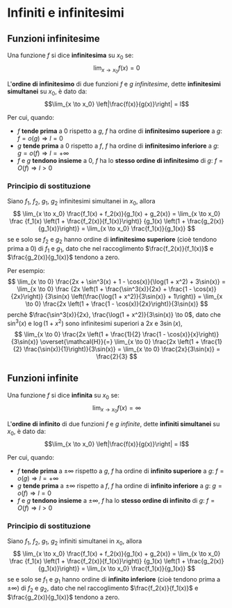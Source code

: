 # Infiniti e infinitesimi

## Funzioni infinitesime

Una funzione $f$ si dice **infinitesima** su $x_0$ se:
$$\lim_{x \to x_0} f(x) = 0$$

L'**ordine di infinitesimo** di due funzioni $f$ e $g$ _infinitesime_, dette **infinitesimi simultanei** su $x_0$, è dato da:
$$\lim_{x \to x_0} \left|\frac{f(x)}{g(x)}\right| = l$$

Per cui, quando:
- $f$ **tende prima** a $0$ rispetto a $g$, $f$ ha ordine di **infinitesimo superiore** a $g$: $f = o(g) \Rightarrow l = 0$
- $g$ **tende prima** a $0$ rispetto a $f$, $f$ ha ordine di **infinitesimo inferiore** a $g$: $g = o(f) \Rightarrow l = +\infty$
- $f$ e $g$ **tendono insieme** a $0$, $f$ ha lo **stesso ordine di infinitesimo** di $g$: $f = O(f) \Rightarrow l > 0$

### Principio di sostituzione

Siano $f_1$, $f_2$, $g_1$, $g_2$ infinitesimi simultanei in $x_0$, allora
$$
\lim_{x \to x_0} \frac{f_1(x) + f_2(x)}{g_1(x) + g_2(x)} =
\lim_{x \to x_0} \frac
{f_1(x) \left(1 + \frac{f_2(x)}{f_1(x)}\right)}
{g_1(x) \left(1 + \frac{g_2(x)}{g_1(x)}\right)} =
\lim_{x \to x_0} \frac{f_1(x)}{g_1(x)}
$$
se e solo se $f_2$ e $g_2$ hanno ordine di **infinitesimo superiore** (cioè tendono prima a $0$) di $f_1$ e $g_1$, dato che nel raccoglimento $\frac{f_2(x)}{f_1(x)}$ e $\frac{g_2(x)}{g_1(x)}$ tendono a zero.

Per esempio:
$$
\lim_{x \to 0} \frac{2x + \sin^3(x) + 1 - \cos(x)}{\log(1 + x^2) + 3\sin(x)} =
\lim_{x \to 0} \frac
{2x \left(1 + \frac{\sin^3(x)}{2x} + \frac{1 - \cos(x)}{2x}\right)}
{3\sin(x) \left(\frac{\log(1 + x^2)}{3\sin(x)} + 1\right)} =
\lim_{x \to 0} \frac{2x \left(1 + \frac{1 - \cos(x)}{2x}\right)}{3\sin(x)}
$$
perchè $\frac{\sin^3(x)}{2x}, \frac{\log(1 + x^2)}{3\sin(x)} \to 0$, dato che $\sin^3(x)$ e $\log(1 + x^2)$ sono infinitesimi superiori a $2x$ e $3\sin(x)$,
$$
\lim_{x \to 0} \frac{2x \left(1 + \frac{1}{2} \frac{1 - \cos(x)}{x}\right)}{3\sin(x)}
\overset{\mathcal{H}}{=}
\lim_{x \to 0} \frac{2x \left(1 + \frac{1}{2} \frac{\sin(x)}{1}\right)}{3\sin(x)} =
\lim_{x \to 0} \frac{2x}{3\sin(x)} = \frac{2}{3}
$$

## Funzioni infinite

Una funzione $f$ si dice **infinita** su $x_0$ se:
$$\lim_{x \to x_0} f(x) = \infty$$

L'**ordine di infinito** di due funzioni $f$ e $g$ _infinite_, dette **infiniti simultanei** su $x_0$, è dato da:
$$\lim_{x \to x_0} \left|\frac{f(x)}{g(x)}\right| = l$$

Per cui, quando:
- $f$ **tende prima** a $\pm\infty$ rispetto a $g$, $f$ ha ordine di **infinito superiore** a $g$: $f = o(g) \Rightarrow l = +\infty$
- $g$ **tende prima** a $\pm\infty$ rispetto a $f$, $f$ ha ordine di **infinito inferiore** a $g$: $g = o(f) \Rightarrow l = 0$
- $f$ e $g$ **tendono insieme** a $\pm\infty$, $f$ ha lo **stesso ordine di infinito** di $g$: $f = O(f) \Rightarrow l > 0$

### Principio di sostituzione

Siano $f_1$, $f_2$, $g_1$, $g_2$ infiniti simultanei in $x_0$, allora
$$
\lim_{x \to x_0} \frac{f_1(x) + f_2(x)}{g_1(x) + g_2(x)} =
\lim_{x \to x_0} \frac
{f_1(x) \left(1 + \frac{f_2(x)}{f_1(x)}\right)}
{g_1(x) \left(1 + \frac{g_2(x)}{g_1(x)}\right)} =
\lim_{x \to x_0} \frac{f_1(x)}{g_1(x)}
$$
se e solo se $f_1$ e $g_1$ hanno ordine di **infinito inferiore** (cioè tendono prima a $\pm\infty$) di $f_2$ e $g_2$, dato che nel raccoglimento $\frac{f_2(x)}{f_1(x)}$ e $\frac{g_2(x)}{g_1(x)}$ tendono a zero.
